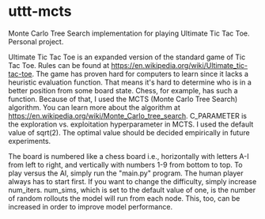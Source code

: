 # uttt-mcts

Monte Carlo Tree Search implementation for playing Ultimate Tic Tac Toe. Personal project.

Ultimate Tic Tac Toe is an expanded version of the standard game of Tic Tac Toe. Rules can be found at https://en.wikipedia.org/wiki/Ultimate_tic-tac-toe. The game has proven hard for computers to learn since it lacks a heuristic evaluation function. That means it's hard to determine who is in a better position from some board state. Chess, for example, has such a function. Because of that, I used the MCTS (Monte Carlo Tree Search) algorithm. You can learn more about the algorithm at https://en.wikipedia.org/wiki/Monte_Carlo_tree_search. C_PARAMETER is the exploration vs. exploitation hyperparameter in MCTS. I used the default value of sqrt(2). The optimal value should be decided empirically in future experiments.

The board is numbered like a chess board i.e., horizontally with letters A-I from left to right, and vertically with numbers 1-9 from bottom to top. To play versus the AI, simply run the "main.py" program. The human player always has to start first. If you want to change the difficulty, simply increase num_iters. num_sims, which is set to the default value of one, is the number of random rollouts the model will run from each node. This, too, can be increased in order to improve model performance. 
